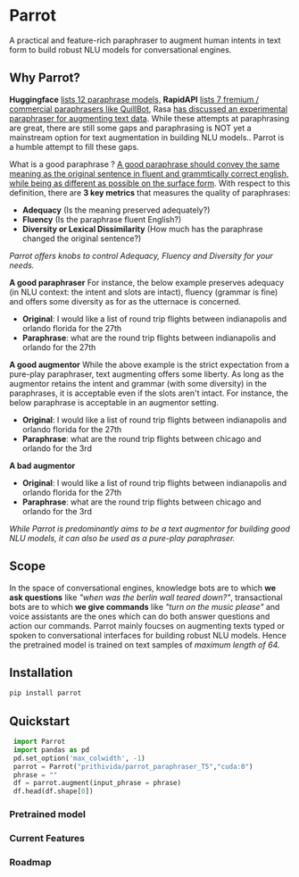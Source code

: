 

# Parrot
A practical and feature-rich paraphraser to augment human intents in text form to build robust NLU models for conversational engines.

## Why Parrot?
**Huggingface** [lists 12 paraphrase models,](https://huggingface.co/models?pipeline_tag=text2text-generation&search=paraphrase)  **RapidAPI** [lists 7 fremium / commercial paraphrasers like QuillBot](https://rapidapi.com/search/paraphrase?section=apis&page=1), Rasa [has discussed an experimental paraphraser for augmenting text data](https://forum.rasa.com/t/paraphrasing-for-nlu-data-augmentation-experimental/27744). While these attempts at paraphrasing are great, there are still some gaps and paraphrasing is NOT yet a mainstream option for text augmentation in building NLU models.. Parrot is a humble attempt to fill these gaps.

What is a good paraphrase ? [A good paraphrase should convey the same meaning as the original sentence in fluent and grammtically correct english, while being as different as possible on the surface form](https://www.aclweb.org/anthology/D10-1090.pdf). With respect to this definition, there are **3 key metrics** that measures the quality of paraphrases:

 - **Adequacy** (Is the meaning preserved adequately?) 
 - **Fluency** (Is the paraphrase fluent English?) 
 - **Diversity or Lexical Dissimilarity** (How much has the paraphrase changed the original sentence?)

*Parrot offers knobs to control Adequacy, Fluency and Diversity for your needs.*

**A good paraphraser**
For instance, the below example preserves adequacy (in NLU context: the intent and slots are intact), fluency (grammar is fine) and offers some diversity as for as the utternace is concerned.

 - **Original**:  I would like a list of round trip flights between indianapolis and orlando florida for the 27th
 - **Paraphrase**: what are the round trip flights between indianapolis and orlando for the 27th

**A good augmentor**
While the above example is the strict expectation from a pure-play paraphraser, text augmenting offers some liberty.  As long as the augmentor retains the intent and grammar (with some diversity) in the paraphrases, it is acceptable even if the slots aren't intact. For instance, the below paraphrase is acceptable in an augmentor setting.

 - **Original**:  I would like a list of round trip flights between indianapolis and orlando florida for the 27th
 - **Paraphrase**: what are the round trip flights between chicago and orlando for the 3rd

**A bad augmentor**

 - **Original**:  I would like a list of round trip flights between indianapolis and orlando florida for the 27th
 - **Paraphrase**: what are the round trip flights between chicago and orlando for the 3rd

*While Parrot is predominantly aims to be a text augmentor for building good NLU models, it can also be used as a pure-play paraphraser.*


## Scope
In the space of conversational engines, knowledge bots are to which **we ask questions** like *"when was the berlin wall teared down?"*, transactional bots are to which **we give commands** like *"turn on the music please"* and voice assistants are the ones which can do both answer questions and action our commands. Parrot mainly foucses on augmenting texts typed or spoken to conversational interfaces for building robust NLU models. Hence the pretrained model is trained  on text samples of *maximum length of 64.*

## Installation
```python
pip install parrot
```

## Quickstart
```python
 import Parrot
 import pandas as pd
 pd.set_option('max_colwidth', -1)
 parrot = Parrot("prithivida/parrot_paraphraser_T5","cuda:0")
 phrase = ""
 df = parrot.augment(input_phrase = phrase)
 df.head(df.shape[0])
```

### Pretrained model

### Current Features

### Roadmap
